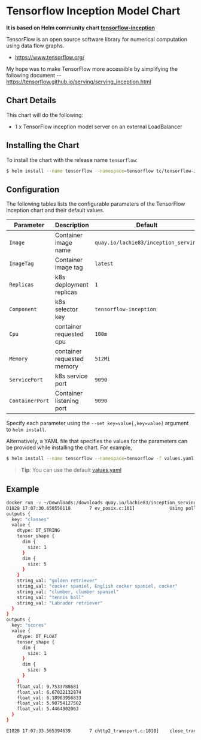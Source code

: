 # Tensorflow Inception Model Chart

**It is based on Helm community chart [tensorflow-inception](https://github.com/kubernetes/charts/tree/master/incubator/tensorflow-inception)**

TensorFlow is an open source software library for numerical computation using data flow graphs.

* https://www.tensorflow.org/

My hope was to make TensorFlow more accessible by simplifying the following document -- https://tensorflow.github.io/serving/serving_inception.html

## Chart Details
This chart will do the following:

* 1 x TensorFlow inception model server on an external LoadBalancer

## Installing the Chart

To install the chart with the release name `tensorflow`:

```bash
$ helm install --name tensorflow --namespace=tensorflow tc/tensorflow-inception
```

## Configuration

The following tables lists the configurable parameters of the TensorFlow inception chart and their default values.


| Parameter               | Description                        | Default                                                    |
| ----------------------- | ---------------------------------- | ---------------------------------------------------------- |
| `Image`          | Container image name               | `quay.io/lachie83/inception_serving`                              |
| `ImageTag`       | Container image tag                | `latest`                                                          |
| `Replicas`       | k8s deployment replicas            | `1`                                                               |
| `Component`      | k8s selector key                   | `tensorflow-inception`                                            |
| `Cpu`            | container requested cpu            | `100m`                                                            |
| `Memory`         | container requested memory         | `512Mi`                                                           |
| `ServicePort`    | k8s service port                   | `9090`                                                            |
| `ContainerPort`  | Container listening port           | `9090`                                                            |

Specify each parameter using the `--set key=value[,key=value]` argument to `helm install`.

Alternatively, a YAML file that specifies the values for the parameters can be provided while installing the chart. For example,

```bash
$ helm install --name tensorflow --namespace=tensorflow -f values.yaml tc/tensorflow-inception
```

> **Tip**: You can use the default [values.yaml](values.yaml)

## Example
```bash
docker run -v ~/Downloads:/downloads quay.io/lachie83/inception_serving /serving/bazel-bin/tensorflow_serving/example/inception_client --server=$INCEPTION_SERVICE_IP:9090 --image=/downloads/dog.jpg
D1028 17:07:30.650550118       7 ev_posix.c:101]             Using polling engine: poll
outputs {
  key: "classes"
  value {
    dtype: DT_STRING
    tensor_shape {
      dim {
        size: 1
      }
      dim {
        size: 5
      }
    }
    string_val: "golden retriever"
    string_val: "cocker spaniel, English cocker spaniel, cocker"
    string_val: "clumber, clumber spaniel"
    string_val: "tennis ball"
    string_val: "Labrador retriever"
  }
}
outputs {
  key: "scores"
  value {
    dtype: DT_FLOAT
    tensor_shape {
      dim {
        size: 1
      }
      dim {
        size: 5
      }
    }
    float_val: 9.7533788681
    float_val: 6.67022132874
    float_val: 6.18963956833
    float_val: 5.90754127502
    float_val: 5.4464302063
  }
}

E1028 17:07:33.565394639       7 chttp2_transport.c:1810]    close_transport: {"created":"@1477674453.565348591","description":"FD shutdown","file":"src/core/lib/iomgr/ev_poll_posix.c","file_line":427}
```
